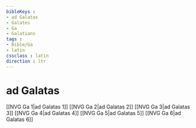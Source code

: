 ```yaml
---
bibleKeys : 
- ad Galatas
- Galates
- Ga
- Galatians
tags : 
- Bible/Ga
- latin
cssclass : latin
direction : ltr
---
```


# ad Galatas

[[NVG Ga 1|ad Galatas 1]]
[[NVG Ga 2|ad Galatas 2]]
[[NVG Ga 3|ad Galatas 3]]
[[NVG Ga 4|ad Galatas 4]]
[[NVG Ga 5|ad Galatas 5]]
[[NVG Ga 6|ad Galatas 6]]
